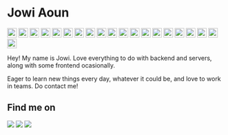 # Jowi Aoun

<p float='left'>
    <img src="https://img.shields.io/badge/AWS-232F3E?logo=amazon-aws&logoColor=FF9900" height="22"/>
    <img src='https://img.shields.io/badge/Python-306998?logo=Python&logoColor=FFD43B' height=22/>
    <img src="https://img.shields.io/badge/Java-ED8B00?logo=oracle&logoColor=white" height="22"/>
    <img src='https://img.shields.io/badge/Javascript-323330?logo=javascript' height=22/>
    <img src='https://img.shields.io/badge/Typescript-3178C6?logo=Typescript&logoColor=fff' height=22/>
    <img src="https://img.shields.io/badge/Go-00ADD8?logo=go&logoColor=white" height="22"/>
    <img src="https://img.shields.io/badge/C-00599C?logo=c&logoColor=FFFFFF" height="22"/>
    <img src="https://img.shields.io/badge/C++-00599C?logo=cplusplus&logoColor=FFFFFF" height="22"/>
    <img src="https://img.shields.io/badge/MongoDB-47A248?logo=mongodb&logoColor=FFFFFF" height="22"/>
    <img src="https://img.shields.io/badge/Express.js-000000?logo=express&logoColor=FFFFFF" height="22"/>
    <img src='https://img.shields.io/badge/React-20232a?logo=React&logoColor=61DAFB' height=22/>
    <img src='https://img.shields.io/badge/NodeJS-339933?logo=Node.js&logoColor=fff' height=22/>
    <img src="https://img.shields.io/badge/GraphQL-E10098?logo=graphql&logoColor=white" height="22"/>
    <img src="https://img.shields.io/badge/Postman-FF6C37?logo=postman&logoColor=white" height="22"/>
    <img src="https://img.shields.io/badge/Insomnia-5849BE?logo=insomnia&logoColor=white" height="22"/>
    <img src="https://img.shields.io/badge/Bootstrap-563D7C?logo=bootstrap&logoColor=white" height="22"/>
    <img src='https://img.shields.io/badge/Figma-fff?logo=Figma&logoColor=F24E1E' height=22/>
    <img src='https://img.shields.io/badge/HTML5-fff?logo=HTML5' height=22/>
    <img src="https://img.shields.io/badge/TailwindCSS-38B2AC?logo=tailwind-css&logoColor=white" height="22"/>
    <img src='https://img.shields.io/badge/CSS-1572B6?logo=CSS3' height=22/>
</p>

Hey! My name is Jowi. Love everything to do with backend and servers, along with some frontend ocasionally.

Eager to learn new things every day, whatever it could be, and love to work in teams. Do contact me!

## Find me on
[![](https://img.shields.io/badge/-LinkedIn-0E76A8?style=flat-square&logo=LinkedIn&logoColor=fff)](https://www.linkedin.com/in/jowiaoun/)
[![](https://img.shields.io/badge/-Devpost-003e54?style=flat-square&logo=Devpost&logoColor=fff)](https://devpost.com/jowiaoun)
[![](https://img.shields.io/badge/LeetCode-FFA116?style=flat-square&logo=LeetCode&logoColor=fff)](https://leetcode.com/JowiA/)
